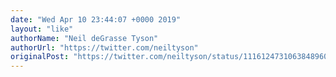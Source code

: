 ```yaml
---
date: "Wed Apr 10 23:44:07 +0000 2019"
layout: "like"
authorName: "Neil deGrasse Tyson"
authorUrl: "https://twitter.com/neiltyson"
originalPost: "https://twitter.com/neiltyson/status/1116124731063848960"
---
```

